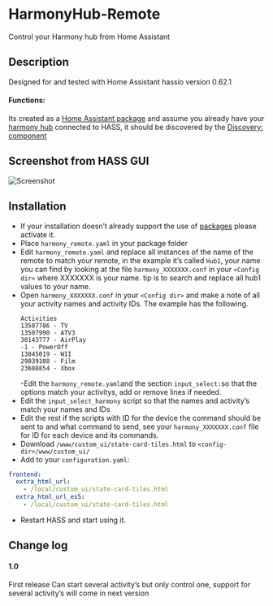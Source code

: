 # HarmonyHub-Remote
Control your Harmony hub from Home Assistant

## Description
Designed for and tested with Home Assistant hassio version 0.62.1

 #### Functions:

Its created as a [Home Assistant package](https://home-assistant.io/docs/configuration/packages/) and assume you already have your [harmony hub](https://home-assistant.io/components/remote.harmony/) connected to HASS, it should be discovered by the [Discovery: component](https://home-assistant.io/components/discovery/)

## Screenshot from HASS GUI
<img src="https://github.com/Gnaget2/HarmonyHub-Remote/blob/master/Images/Screenshot.png" alt="Screenshot" />

## Installation
- If your installation doesn’t already support the use of [packages](https://home-assistant.io/docs/configuration/packages/) please activate it.
- Place `harmony_remote.yaml` in your package folder
- Edit `harmony_remote.yaml` and replace all instances of the name of the remote to match your remote, in the example it’s called `Hub1`, your name you can find by looking at the file `harmony_XXXXXXX.conf` in your `<Config dir>` where XXXXXXX is your name. tip is to search and replace all hub1 values to your name.
- Open `harmony_XXXXXXX.conf` in your `<Config dir>` and make a note of all your activity names and activity IDs. The example has the following.
  ```
  Activities
  13507786 - TV
  13507990 - ATV3
  30143777 - AirPlay
  -1 - PowerOff
  13845019 - WII
  29039108 - Film
  23688854 - Xbox
  ```
  -Edit the `harmony_remote.yaml`and the section `input_select:`so that the options match your activitys, add or remove lines if needed.
- Edit the `input_select_harmony` script so that the names and activity’s match your names and IDs
- Edit the rest if the scripts with ID for the device the command should be sent to and what command to send, see your `harmony_XXXXXXX.conf` file for ID for each device and its commands.
- Download `/www/custom_ui/state-card-tiles.html` to `<config-dir>/www/custom_ui/`
- Add to your `configuration.yaml`:
```yaml
frontend:
  extra_html_url:
    - /local/custom_ui/state-card-tiles.html
  extra_html_url_es5:
    - /local/custom_ui/state-card-tiles.html
```
- Restart HASS and start using it.


## Change log

#### 1.0
First release
Can start several activity’s but only control one, support for several activity’s will come in next version





